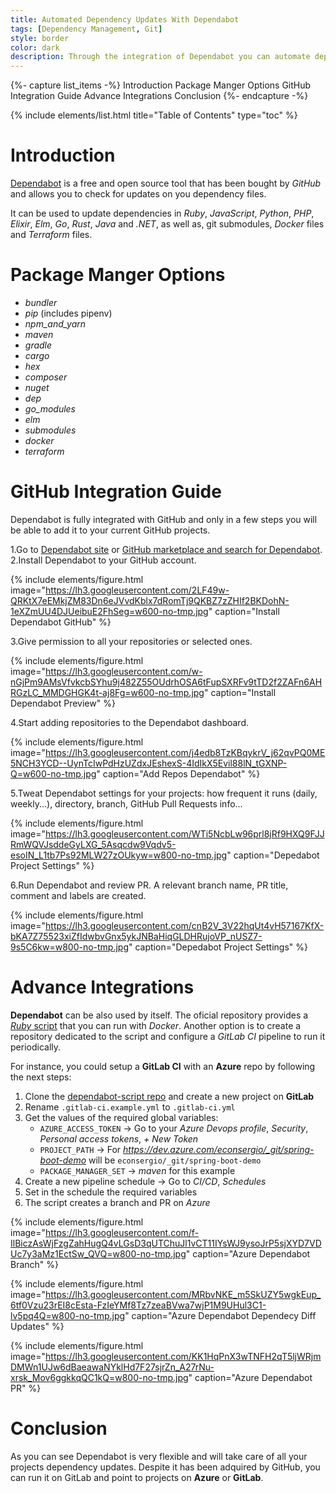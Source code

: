 ```yaml
---
title: Automated Dependency Updates With Dependabot
tags: [Dependency Management, Git]
style: border
color: dark
description: Through the integration of Dependabot you can automate dependecy updates on your projects. Do you want to know more?
---
```


{%- capture list_items -%}
Introduction
Package Manger Options
GitHub Integration Guide
Advance Integrations
Conclusion
{%- endcapture -%}

{% include elements/list.html title="Table of Contents" type="toc" %}

# Introduction

[Dependabot](https://dependabot.com) is a free and open source tool that has been bought by _GitHub_ and allows you to check for updates on you dependency files.

It can be used to update dependencies in _Ruby_, _JavaScript_, _Python_, _PHP_, _Elixir_, _Elm_, _Go_, _Rust_, _Java_ and _.NET_, as well as, git submodules, _Docker_ files and _Terraform_ files.

# Package Manger Options

- _bundler_
- _pip_ (includes pipenv)
- _npm_and_yarn_
- _maven_
- _gradle_
- _cargo_
- _hex_
- _composer_
- _nuget_
- _dep_
- _go_modules_
- _elm_
- _submodules_
- _docker_
- _terraform_

# GitHub Integration Guide

Dependabot is fully integrated with GitHub and only in a few steps you will be able to add it to your current GitHub projects.

1.Go to [Dependabot site](https://dependabot.com) or [GitHub marketplace and search for Dependabot](https://github.com/marketplace?utf8=%E2%9C%93&query=dependabot).
2.Install Dependabot to your GitHub account.

{% include elements/figure.html image="https://lh3.googleusercontent.com/2LF49w-QRKtX7eEMkjZM83Dn6eJVvdKblx7dRomTj9QKBZ7zZHIf2BKDohN-1eXZmUU4DJUeibuE2FhSeg=w600-no-tmp.jpg" caption="Install Dependabot GitHub" %}

3.Give permission to all your repositories or selected ones.

{% include elements/figure.html image="https://lh3.googleusercontent.com/w-nGjPm9AMsVfvkcbSYhu9j482Z55OUdrhOSA6tFupSXRFv9tTD2f2ZAFn6AHRGzLC_MMDGHGK4t-aj8Fg=w600-no-tmp.jpg" caption="Install Dependabot Preview" %}

4.Start adding repositories to the Dependabot dashboard.

{% include elements/figure.html image="https://lh3.googleusercontent.com/j4edb8TzKBqykrV_j62qvPQ0ME5NCH3YCD--UynTcIwPdHzUZdxJEshexS-4IdIkX5Evil88lN_tGXNP-Q=w600-no-tmp.jpg" caption="Add Repos Dependabot" %}

5.Tweat Dependabot settings for your projects: how frequent it runs (daily, weekly...), directory, branch, GitHub Pull Requests info...

{% include elements/figure.html image="https://lh3.googleusercontent.com/WTi5NcbLw96prl8jRf9HXQ9FJJRmWQVJsddeGyLXG_5Asqcdw9Vqdv5-esoIN_L1tb7Ps92MLW27zOUkyw=w800-no-tmp.jpg" caption="Depedabot Project Settings" %}

6.Run Dependabot and review PR. A relevant branch name, PR title, comment and labels are created.

{% include elements/figure.html image="https://lh3.googleusercontent.com/cnB2V_3V22hqUt4vH57167KfX-bKA7Z75523xiZfIdwbvGnx5ykJNBaHiqGLDHRujoVP_nUSZ7-9s5C6kw=w800-no-tmp.jpg" caption="Depedabot Project Settings" %}

# Advance Integrations

**Dependabot** can be also used by itself. The oficial repository provides a [_Ruby_ script](https://github.com/dependabot/dependabot-script) that you can run with _Docker_. Another option is to create a repository dedicated to the script and configure a _GitLab CI_ pipeline to run it periodically.

For instance, you could setup a **GitLab CI** with an **Azure** repo by following the next steps:

1. Clone the [dependabot-script repo](https://github.com/dependabot/dependabot-script.git) and create a new project on **GitLab**
2. Rename `.gitlab-ci.example.yml` to `.gitlab-ci.yml`
3. Get the values of the required global variables: 
    - `AZURE_ACCESS_TOKEN` -> Go to your _Azure Devops profile_, _Security_, _Personal access tokens_, _+ New Token_
    - `PROJECT_PATH` -> For _https://dev.azure.com/econsergio/_git/spring-boot-demo_ will be `econsergio/_git/spring-boot-demo`
    - `PACKAGE_MANAGER_SET` -> _maven_ for this example
4. Create a new pipeline schedule -> Go to _CI/CD_, _Schedules_
5. Set in the schedule the required variables
6. The script creates a branch and PR on _Azure_

{% include elements/figure.html image="https://lh3.googleusercontent.com/f-IlBiczAsWjFzgZahHugQ4vLGsD3qUTChuJl1vCT11IYsWJ9ysoJrP5sjXYD7VDUc7y3aMz1EctSw_QVQ=w800-no-tmp.jpg" caption="Azure Dependabot Branch" %}

{% include elements/figure.html image="https://lh3.googleusercontent.com/MRbvNKE_m5SkUZY5wgkEup_6tf0Vzu23rEI8cEsta-FzIeYMf8Tz7zeaBVwa7wjP1M9UHul3C1-lv5pq4Q=w800-no-tmp.jpg" caption="Azure Dependabot Dependecy Diff Updates" %}

{% include elements/figure.html image="https://lh3.googleusercontent.com/KK1HqPnX3wTNFH2qT5ljWRjmDMWn1UJw6dBaeawaNYklHd7F27sjrZn_A27rNu-xrsk_Mov6ggkkqQC1kQ=w800-no-tmp.jpg" caption="Azure Dependabot PR" %}

# Conclusion

As you can see Dependabot is very flexible and will take care of all your projects dependency updates. Despite it has been adquired by GitHub, you can run it on GitLab and point to projects on **Azure** or **GitLab**.